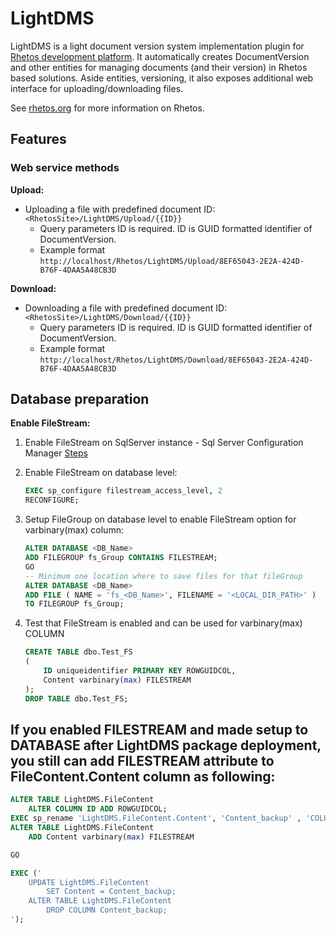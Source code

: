# LightDMS

LightDMS is a light document version system implementation plugin for [Rhetos development platform](https://github.com/Rhetos/Rhetos).
It automatically creates DocumentVersion and other entities for managing documents (and their version) in Rhetos based solutions.
Aside entities, versioning, it also exposes additional web interface for uploading/downloading files.

See [rhetos.org](http://www.rhetos.org/) for more information on Rhetos.

## Features

### Web service methods

**Upload:**

* Uploading a file with predefined document ID: `<RhetosSite>/LightDMS/Upload/{{ID}}`
    * Query parameters ID is required. ID is GUID formatted identifier of DocumentVersion.
    * Example format `http://localhost/Rhetos/LightDMS/Upload/8EF65043-2E2A-424D-B76F-4DAA5A48CB3D`

**Download:**

* Downloading a file with predefined document ID: `<RhetosSite>/LightDMS/Download/{{ID}}`
    * Query parameters ID is required. ID is GUID formatted identifier of DocumentVersion.
    * Example format `http://localhost/Rhetos/LightDMS/Download/8EF65043-2E2A-424D-B76F-4DAA5A48CB3D`

## Database preparation

**Enable FileStream:**

1. Enable FileStream on SqlServer instance - Sql Server Configuration Manager [Steps](https://msdn.microsoft.com/en-us/library/cc645923.aspx)

2. Enable FileStream on database level:

    ```SQL
    EXEC sp_configure filestream_access_level, 2
    RECONFIGURE;
    ```

3. Setup FileGroup on database level to enable FileStream option for varbinary(max) column:

    ```SQL
    ALTER DATABASE <DB_Name>
    ADD FILEGROUP fs_Group CONTAINS FILESTREAM;
    GO
    -- Minimum one location where to save files for that fileGroup
    ALTER DATABASE <DB_Name>
    ADD FILE ( NAME = 'fs_<DB_Name>', FILENAME = '<LOCAL_DIR_PATH>' )
    TO FILEGROUP fs_Group;
    ```

4. Test that FileStream is enabled and can be used for varbinary(max) COLUMN

    ```SQL
    CREATE TABLE dbo.Test_FS
    (
        ID uniqueidentifier PRIMARY KEY ROWGUIDCOL,
        Content varbinary(max) FILESTREAM
    );
    DROP TABLE dbo.Test_FS;
    ```

## If you enabled FILESTREAM and made setup to DATABASE after LightDMS package deployment, you still can add FILESTREAM attribute to FileContent.Content column as following:

```SQL
ALTER TABLE LightDMS.FileContent
    ALTER COLUMN ID ADD ROWGUIDCOL;
EXEC sp_rename 'LightDMS.FileContent.Content', 'Content_backup' , 'COLUMN';
ALTER TABLE LightDMS.FileContent
    ADD Content varbinary(max) FILESTREAM

GO

EXEC ('
    UPDATE LightDMS.FileContent
        SET Content = Content_backup;
    ALTER TABLE LightDMS.FileContent
        DROP COLUMN Content_backup;
');
```
